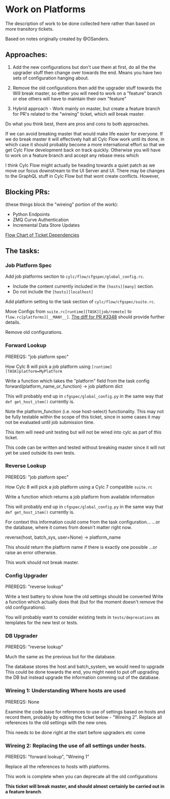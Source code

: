 # Work on Platforms

The description of work to be done collected here rather than based on more
transitory tickets.

Based on notes originally created by @OSanders.

## Approaches:
1. Add the new configurations but don't use them at first, do all the the
   upgrader stuff then change over towards the end.
   Means you have two sets of configuration hanging about.

2. Remove the old configurations then add the upgrader stuff towards the
   Will break master, so either you will need to work on a "feature"
   branch or else others will have to maintain their own "feature"

3. Hybrid approach - Work mainly on master, but create a feature branch for
   PR's related to the "wireing" ticket, which _will_ break master.

Do what you think best, there are pros and cons to both approaches.

If we can avoid breaking master that would make life easier for everyone.
If we do break master it will effectively halt all Cylc Flow work until
its done, in which case it should probably become a more international
effort so that we get Cylc Flow development back on track quickly. Otherwise
you will have to work on a feature branch and accept any rebase mess which

I think Cylc Flow might actually be heading towards a quiet patch as we
move our focus downstream to the UI Server and UI. There may be changes
to the GraphQL stuff in Cylc Flow but that wont create conflicts. However,

## ​Blocking PRs:

(these things block the "wireing" portion of the work):
* Python Endpoints
* ZMQ Curve Authentication
* Incremental Data Store Updates

[Flow Chart of Ticket Dependencies](https://mermaidjs.github.io/mermaid-live-editor/#/view/eyJjb2RlIjoiZ3JhcGggVERcblxuICAgIEEoSm9iIFBsYXRmb3JtIFNwZWMpIC0tPiBCKEZvcndhcmQgTG9va3VwKVxuICAgIEEgLS0-IEMoUmV2ZXJzZSBMb29rdXApXG4gICAgQyAtLT4gRChDb25maWcgVXBncmFkZXIpXG4gICBDIC0tPiBFKERhdGFiYXNlIFVwZ3JhZGVyKVxuQiAtLT4gRihXaXJlaW5nIDIpXG5HKFdpcmVpbmcgMSkgLS0-IEZcbkhbUHl0aG9uIEVuZHBvaW50c10gLS0-IEZcbkpbWk1RIEN1cnZlIEF1dGhdIC0tPiBGXG5LW0luY3JlbWVudGFsIERhdGEgU3RvcmUgVXBkYXRlc10gLS0-IEZcblxuc3R5bGUgSCBmaWxsOiNjY2NcbnN0eWxlIEogZmlsbDojY2NjXG5zdHlsZSBLIGZpbGw6I2NjYyIsIm1lcm1haWQiOnsidGhlbWUiOiJkZWZhdWx0In19)

## The tasks:

### Job Platform Spec

Add job platforms section to `cylc/flow/cfgspec/global_config.rc`.
* Include the content currently included in the `[hosts][many]` section.
* Do not include the `[hosts][localhost]`

Add platform setting to the task section of `cylc/flow/cfgspec/suite.rc`.

Move Configs from `suite.rc[runtime][TASK][job/remote]` to
`flow.rc[platforms][__MANY__]`. [The diff for PR #3348](https://github.com/cylc/cylc-flow/pull/3348/files/cb83a8ac04ac567488ae97061ee0f934ffc46bbd..ae70eafc03e045ce6255a8bb5910ca208991fb65) should provide further details.

Remove old configurations.

### Forward Lookup
PREREQS: "job platform spec"

How Cylc 8 will pick a job platform using `[runtime][TASK]platform=MyPlatform`

Write a function which takes the "platform" field from the task config
forward(platform_name_or_function) -> job platform dict

This will probably end up in `cfgspec/global_config.py` in the same way that
`def get_host_item()` currently is.

Note the platform_function (i.e. rose host-select) functionality. This may not
be fully testable within the scope of this ticket, since in some cases it may
not be evaluated until job submission time.

This item will need unit testing but will not be wired into cylc as part of
this ticket.

This code can be written and tested without breaking master since it will not
yet be used outside its own tests.

### Reverse Lookup
PREREQS: "job platform spec"

How Cylc 8 will pick a job platform using a Cylc 7 compatible `suite.rc`

Write a function which returns a job platform from available information

This will probably end up in `cfgspec/global_config.py` in the same way that
`def get_host_item()` currently is.

For context this information could come from the task configuration...
...or the database, where it comes from doesn't matter right now.

reverse(host, batch_sys, user=None) -> platform_name

This should return the platform name if there is exactly one possible
...or raise an error otherwise.

This work should not break master.

### Config Upgrader

PREREQS: "reverse lookup"

Write a test battery to show how the old settings should be converted
Write a function which actually does that (but for the moment doesn't
remove the old configurations).

You will probably want to consider existing tests in `tests/deprecations`
as templates for the new test or tests.

### DB Upgrader

PREREQS: "reverse lookup"

Much the same as the previous but for the database.

The database stores the host and batch_system, we would need to upgrade
This could be done towards the end, you might need to put off upgrading
the DB but instead upgrade the information comming out of the database.

### Wireing 1: Understanding Where hosts are used

PREREQS: None

Examine the code base for references to use of settings based on hosts and
record them, probably by editing the ticket below - "Wireing 2".
Replace all references to the old settings with the new ones.

​This needs to be done right at the start before upgraders etc come

### Wireing 2: Replacing the use of all settings under hosts.

PREREQS: "forward lookup", "Wireing 1"

Replace all the references to hosts with platforms.

This work is complete when you can deprecate all the old configurations

**This ticket will break master, and should almost certainly be carried out
in a feature branch**.

